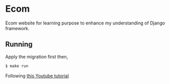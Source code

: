 # Ecom

Ecom website for learning purpose to enhance my understanding of Django framework.


## Running

Apply the migration first then,
```bash
$ make run
```


Following [this Youtube tutorial](https://www.youtube.com/playlist?list=PLCC34OHNcOtpRfBYk-8y0GMO4i1p1zn50)